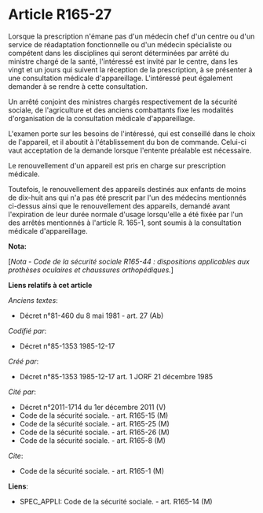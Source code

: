 # Article R165-27

Lorsque la prescription n'émane pas d'un médecin chef d'un centre ou d'un service de réadaptation fonctionnelle ou d'un
médecin spécialiste ou compétent dans les disciplines qui seront déterminées par arrêté du ministre chargé de la santé,
l'intéressé est invité par le centre, dans les vingt et un jours qui suivent la réception de la prescription, à se présenter
à une consultation médicale d'appareillage. L'intéressé peut également demander à se rendre à cette consultation. 

Un arrêté conjoint des ministres chargés respectivement de la sécurité sociale, de l'agriculture et des anciens combattants
fixe les modalités d'organisation de la consultation médicale d'appareillage. 

L'examen porte sur les besoins de l'intéressé, qui est conseillé dans le choix de l'appareil, et il aboutit à l'établissement
du bon de commande. Celui-ci vaut acceptation de la demande lorsque l'entente préalable est nécessaire. 

Le renouvellement d'un appareil est pris en charge sur prescription médicale. 

Toutefois, le renouvellement des appareils destinés aux enfants de moins de dix-huit ans qui n'a pas été prescrit par l'un
des médecins mentionnés ci-dessus ainsi que le renouvellement des appareils, demandé avant l'expiration de leur durée normale
d'usage lorsqu'elle a été fixée par l'un des arrêtés mentionnés à l'article R. 165-1, sont soumis à la consultation médicale
d'appareillage.

**Nota:**

[*Nota - Code de la sécurité sociale R165-44 : dispositions applicables aux prothèses oculaires et chaussures
orthopédiques.*]

**Liens relatifs à cet article**

_Anciens textes_:

  - Décret n°81-460 du 8 mai 1981 - art. 27 (Ab)

_Codifié par_:

  - Décret n°85-1353 1985-12-17

_Créé par_:

  - Décret n°85-1353 1985-12-17 art. 1 JORF 21 décembre 1985

_Cité par_:

  - Décret n°2011-1714 du 1er décembre 2011 (V)
  - Code de la sécurité sociale. - art. R165-15 (M)
  - Code de la sécurité sociale. - art. R165-25 (M)
  - Code de la sécurité sociale. - art. R165-26 (M)
  - Code de la sécurité sociale. - art. R165-8 (M)

_Cite_:

  - Code de la sécurité sociale. - art. R165-1 (M)

**Liens**:

  - SPEC_APPLI: Code de la sécurité sociale. - art. R165-14 (M)
